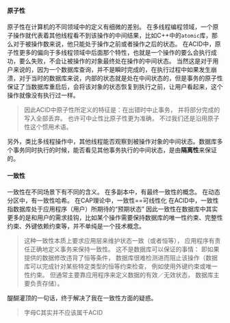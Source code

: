 #### 原子性
原子性在计算机的不同领域中的定义有细微的差别。
在多线程编程领域，一个原子操作就代表着其他线程看不到该操作的中间结果，比如C++中的`atomic`库，那么对于被操作数来说，他只能处于操作之前或者操作之后的状态。
在ACID中，原子性更多的偏向于多线程领域中后面那个特性，也就是一个操作的要么会执行成功，要么失败，不会让被操作的对象最终处在操作的中间状态。
当然这是对于用户来说的，因为一个数据库查询，并不是瞬时完成的，在执行过程中如果发生崩溃，对于当时的数据库来说，内部的状态就是处在中间状态的，但是事务的原子性保证了当数据库重启后，会将该对象的状态恢复到执行之前，让用户看起来，这个操作就像没有执行过一样。
> 因此ACID中原子性所定义的特征是：在出错时中止事务， 并将部分完成的写入全部丢弃。 也许可中止性比原子性更为准确， 不过我们还是沿用原子性这个惯用术语。

另外，类比多线程操作中，其他线程能否观察到被操作对象的中间状态。数据库多个事务同时执行的时候，能否看见其他事务执行的中间状态，是由**隔离性**来保证的。
#### 一致性
一致性在不同场景下有不同的含义。
在多副本中，有最终一致性的概念。
在动态分区中，有一致性哈希。
在CAP理论中，一致性==可线性化
在ACID中，一致性指数据库处于应用程序（用户）所期待的“预期状态”
因此一致性在数据库中其实更多的是和用户的需求挂钩，比如某个操作需要保持数据库的唯一性约束、完整性约束、外键依赖约束等，并不单纯是一个技术概念。
> 这种一致性本质上要求应用层来维护状态一致（或者恒等）， 应用程序有责任正确地定义事务来保持一致性。 这不是数据库可以保证的事情： 即如果提供的数据修改违背了恒等条件， 数据库很难检测进而阻止该操作（数据库可以完成针对某些特定类型的恒等约束检查， 例如使用外键约束或唯一性约束。 但通常主要靠应用程序来定义数据的有效／无效状态， 数据库主要负责存储）。

醍醐灌顶的一句话，终于解决了我在一致性方面的疑惑。
> 字母C其实并不应该属千ACID
